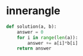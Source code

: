 # innerangle

```python
def solution(a, b):
    answer = 0
    for i in range(len(a)):
        answer += a[i]*b[i]
    return answer
```

